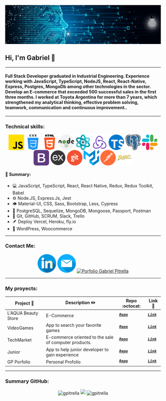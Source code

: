 
    

<img src="./DevelopingSolutions.gif" alt="DevelopingSolutions" />
<h2> Hi, I'm Gabriel 👋 </h2>
<hr>
<h4>Full Stack Developer graduated in Industrial Engineering. Experience working with JavaScript, TypeScript, NodeJS, React, React-Native, Express, Postgres, MongoDb among other technologies in the sector. Develop an E-commerce that exceeded 500 successful sales in the first three months. I worked at Toyota Argentina for more than 7 years, which strengthened my analytical thinking, effective problem solving, teamwork, communication and continuous improvement..</h4>
<hr>
<h3>Technical skills:</h3>
<div align="center">
  <img src="./img/skills/js.png" width="50" height="50" align="center"/>
  <img src="/img/skills/css.png" width="50" height="50" align="center"/>
  <img src="/img/skills/html-5.png" width="50" height="50" align="center"/>
  <img src="/img/skills/nodejs.png" width="50" height="50" align="center"/>
  <img src="/img/skills/react.png" width="50" height="50" align="center"/>
  <img src="/img/skills/redux.png" width="50" height="50" align="center"/>
  <img src="/img/skills/typescript.png" width="50" height="50" align="center"/>
  <img src="/img/skills/postgre.png" width="50" height="50" align="center"/>
  <img src="/img/skills/slack.png" width="50" height="50" align="center"/>
  <img src="/img/skills/bootstrap.png" width="50" height="50" align="center"/>
  <img src="/img/skills/express.png" width="50" height="50" align="center"/>
  <img src="/img/skills/git.png" width="50" height="50" align="center"/>
  <img src="/img/skills/material-ui.svg" width="50" height="50" align="center"/>
  <img src="/img/skills/postman.svg" width="50" height="50" align="center"/>
  <img src="/img/skills/babel.png" width="50" height="50" align="center"/>
</div> 
<p></p>
<div>
    <h4>🧠 Summary:</h4>
    <ul>
        <li>💻 JavaScript, TypeScript, React, React Native, Redux, Redux Toolkit, Babel</li>
        <li>⚙️ Node.JS, Express.Js, Jest</li>
        <li>👁️ Material-UI, CSS, Sass, Bootstrap, Less, Cypress</li>
        <li>💽 PostgreSQL, Sequelize, MongoDB, Mongoose, Passport, Postman</li>
        <li>💬 Git, GitHub, SCRUM, Slack, Trello</li>
        <li>🪶 Deploy Vercel, Heroku, fly.io</li>
        <li>📌 WordPress, Woocommerce</li>
    </ul>
</div> 
<hr>
<h3 align="left">Contact Me:</h3>
<p align="center">
    <a href="https://www.linkedin.com/in/gabrielpitrella/"><img align-self="center" src="./img/contact/linkedin.png" alt="https://www.linkedin.com/in/gabrielpitrella/" width="60px" /></a>
    <a href="mailto:gabrielpitrella@gmail.com" ><img src="./img/contact/email.png" alt="gabrielpitrella@gmail.com" width="60px"></a>
    <a href="https://porfolio-gpitrella.vercel.app/"><img align-self="center" src="https://user-images.githubusercontent.com/71048358/181997031-4a288a08-ba8c-4b33-9f0d-bb9ca64a0042.png" alt="Porfolio Gabriel Pitrella" width="60px" /></a>
</p>
<hr>
<h3 align="left">My proyects: </h3>

<p align="center" >
    
|      Project :triangular_flag_on_post:   |     Description :pencil2:   | Repo :octocat:  | Link :link:  | 
|-------------|-------------------|---|---|
|    L'AQUA Beauty Store    | E-Commerce | <sup><kbd>***[Repo](https://laquastore.com.ar/)***</kbd></sup> | <sup><kbd>***[Link](https://laquastore.com.ar/)***</kbd></sup> |
|    VideoGames  | App to search your favorite games | <sup><kbd>***[Repo](https://github.com/gpitrella/PI-VideoGames)***</kbd></sup> | <sup><kbd>***[Link](https://deploy-videogame.vercel.app/)***</kbd></sup> |
|    TechMarket    | E-commerce oriented to the sale of computer products. | <sup><kbd>***[Repo](https://github.com/gpitrella/PF-FrontEnd)***</kbd></sup> | <sup><kbd>***[Link](https://techmarketfront.vercel.app/)***</kbd></sup> |
|    Junior  | App to help junior developer to gain experience | <sup><kbd>***[Repo](https://github.com/gpitrella/JUNIOR)***</kbd></sup> | <sup><kbd>***[Link]()***</kbd></sup> |
|    GP Porfolio    | Personal Profolio | <sup><kbd>***[Repo](https://github.com/gpitrella/Porfolio-GPitrella)***</kbd></sup> | <sup><kbd>***[Link](https://porfolio-gpitrella.vercel.app/)***</kbd></sup> |

</p>
<hr>

<h3 align="left">Summary GitHub:</h3>
<div align="center">
    <img align="center" src="https://github-readme-stats.vercel.app/api/top-langs?username=gpitrella&show_icons=true&theme=dark&locale=en&layout=compact" alt="gpitrella" /><span margin="10px"></span>
    <img src="https://github-readme-stats.vercel.app/api?username=gpitrella&show_icons=true&theme=dark&hide=issues"/><span margin="10px"></span>
    <img align="center" src="https://github-readme-streak-stats.herokuapp.com/?user=gpitrella&theme=dark" alt="gpitrella" />    
</div>
</br>

